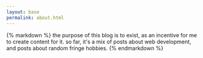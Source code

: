```yaml
---
layout: base
permalink: about.html
---
```

<div class="section bg-blue-50">
{% markdown %}
the purpose of this blog is to exist, as an incentive for me to create content for it.  so far, it's a mix of posts about web development, and posts about random fringe hobbies.  
{% endmarkdown %}
</div>

